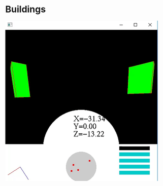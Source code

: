 # Buildings

![GUI](https://github.com/milicazivkovic15/Radovi/blob/master/C%2B%2B/Buildings/Buildings.gif)
